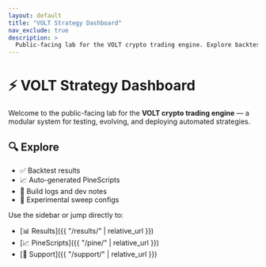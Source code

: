 ```yaml
---
layout: default
title: "VOLT Strategy Dashboard"
nav_exclude: true
description: >
  Public-facing lab for the VOLT crypto trading engine. Explore backtests, indicators, sweep outputs, and logs.
---
```


# ⚡ VOLT Strategy Dashboard

Welcome to the public-facing lab for the **VOLT crypto trading engine** — a modular system for testing, evolving, and deploying automated strategies.

## 🔍 Explore

- ✅ Backtest results
- 📈 Auto-generated PineScripts
- 🧠 Build logs and dev notes
- 🧪 Experimental sweep configs

Use the sidebar or jump directly to:

- [📊 Results]({{ "/results/" | relative_url }})
- [📈 PineScripts]({{ "/pine/" | relative_url }})
- [🙌 Support]({{ "/support/" | relative_url }})
